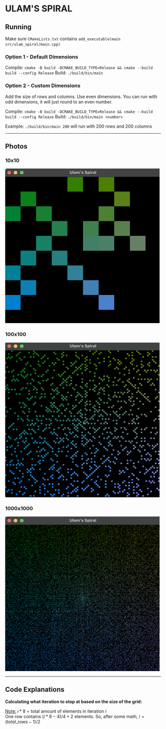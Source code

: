
# ULAM'S SPIRAL

## Running
Make sure `CMakeLists.txt` contains `add_executable(main src/ulam_spiral/main.cpp)`

### Option 1 - Default Dimensions
Compile: `cmake -B build -DCMAKE_BUILD_TYPE=Release && cmake --build build --config Release`
Build: `./build/bin/main`

### Option 2 - Custom Dimensions
Add the size of rows and columns. Use even dimensions. You can run with odd dimensions, it will just round to an even number.

Compile: `cmake -B build -DCMAKE_BUILD_TYPE=Release && cmake --build build --config Release`
Build: `./build/bin/main <number>`

Example:  `./build/bin/main 200` will run with 200 rows and 200 columns

<hr>

## Photos
### 10x10
<img src="10x10.png" width="500" height="500" ></img>
### 100x100
<img src="100x100.png" width="500" height="500" ></img>
### 1000x1000
<img src="1000x1000.png" width="500" height="500" ></img>

<hr>

## Code Explanations

<b>Calculating what iteration to stop at based on the size of the grid:</b>

<u>Note:</u> $i*8$ = total amount of elements in iteration $i$ \
One row contains $(i*8-4)/4 + 2$ elements. So, after some math, $i = (total\_rows-1)/2$
